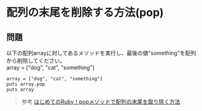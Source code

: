 # 配列の末尾を削除する方法(pop)  
## 問題  
以下の配列arrayに対してあるメソッドを実行し、最後の値"something"を配列から削除してください。  
array = ["dog", "cat", "something"]  
```
array = ["dog", "cat", "something"]
puts array.pop
puts array
```

> 参考
[はじめてのRuby！popメソッドで配列の末尾を取り除く方法](https://www.sejuku.net/blog/75457)

